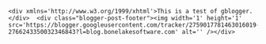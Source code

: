 <!--
.. title: Test
.. date: 2009/06/30
.. slug: test
.. tags: 
.. link: 
.. description: 
-->


    <div xmlns='http://www.w3.org/1999/xhtml'>This is a test of gblogger.    </div>  <div class="blogger-post-footer"><img width='1' height='1' src='https://blogger.googleusercontent.com/tracker/2759017781463016019-2766243350032346843?l=blog.bonelakesoftware.com' alt='' /></div>
